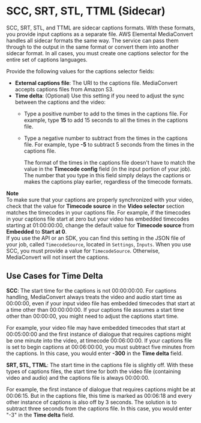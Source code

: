 # SCC, SRT, STL, TTML \(Sidecar\)<a name="scc"></a>

SCC, SRT, STL, and TTML are sidecar captions formats\. With these formats, you provide input captions as a separate file\. AWS Elemental MediaConvert handles all sidecar formats the same way\. The service can pass them through to the output in the same format or convert them into another sidecar format\. In all cases, you must create one captions selector for the entire set of captions languages\.

Provide the following values for the captions selector fields:
+ **External captions file**: The URI to the captions file\. MediaConvert accepts captions files from Amazon S3\.
+ **Time delta**: \(Optional\) Use this setting if you need to adjust the sync between the captions and the video:
  + Type a positive number to add to the times in the captions file\. For example, type **15** to add 15 seconds to all the times in the captions file\.
  + Type a negative number to subtract from the times in the captions file\. For example, type **\-5** to subtract 5 seconds from the times in the captions file\.

    The format of the times in the captions file doesn't have to match the value in the **Timecode config** field \(in the input portion of your job\)\. The number that you type in this field simply delays the captions or makes the captions play earlier, regardless of the timecode formats\.

**Note**  
To make sure that your captions are properly synchronized with your video, check that the value for **Timecode source** in the **Video selector** section matches the timecodes in your captions file\. For example, if the timecodes in your captions file start at zero but your video has embedded timecodes starting at 01:00:00:00, change the default value for **Timecode source** from **Embedded** to **Start at 0**\.  
If you use the API or an SDK, you can find this setting in the JSON file of your job, called `TimecodeSource`, located in `Settings`, `Inputs`\. When you use SCC, you must provide a value for `TimecodeSource`\. Otherwise, MediaConvert will not insert the captions\. 

## Use Cases for Time Delta<a name="time-delta-use-cases"></a>

**SCC**: The start time for the captions is not 00:00:00:00\. For captions handling, MediaConvert always treats the video and audio start time as 00:00:00, even if your input video file has embedded timecodes that start at a time other than 00:00:00:00\. If your captions file assumes a start time other than 00:00:00, you might need to adjust the captions start time\. 

For example, your video file may have embedded timecodes that start at 00:05:00:00 and the first instance of dialogue that requires captions might be one minute into the video, at timecode 00:06:00:00\. If your captions file is set to begin captions at 00:06:00:00, you must subtract five minutes from the captions\. In this case, you would enter **\-300** in the **Time delta** field\.

**SRT, STL, TTML**: The start time in the captions file is slightly off\. With these types of captions files, the start time for both the video file \(containing video and audio\) and the captions file is always 00:00:00\.

For example, the first instance of dialogue that requires captions might be at 00:06:15\. But in the captions file, this time is marked as 00:06:18 and every other instance of captions is also off by 3 seconds\. The solution is to subtract three seconds from the captions file\. In this case, you would enter "\-3" in the **Time delta** field\.